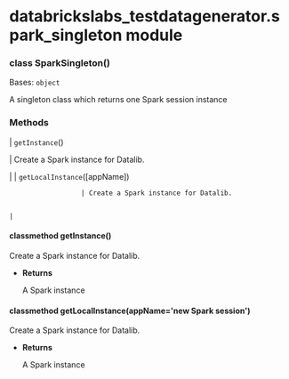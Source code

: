 # databrickslabs_testdatagenerator.spark_singleton module

<!-- !! processed by numpydoc !! -->

### class SparkSingleton()
Bases: `object`

A singleton class which returns one Spark session instance

### Methods

| `getInstance`()

 | Create a Spark instance for Datalib.

 |
| `getLocalInstance`([appName])

                      | Create a Spark instance for Datalib.

                                                                                                                                                                                        |
<!-- !! processed by numpydoc !! -->

#### classmethod getInstance()
Create a Spark instance for Datalib.


* **Returns**

    A Spark instance


<!-- !! processed by numpydoc !! -->

#### classmethod getLocalInstance(appName='new Spark session')
Create a Spark instance for Datalib.


* **Returns**

    A Spark instance


<!-- !! processed by numpydoc !! -->
